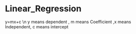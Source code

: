 # Linear_Regression
y=mx+c \n
y means dependent , m means Coefficient ,x means Independent, c means intercept
